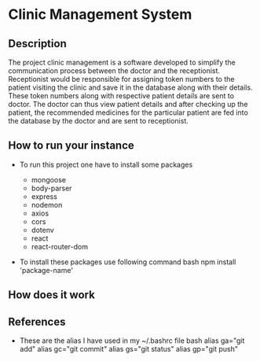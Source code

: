 # Clinic Management System

## Description

The project clinic management is a software developed to simplify the communication process between the doctor and the receptionist.  Receptionist would be responsible for assigning token numbers to the patient visiting the clinic and save it in the database along with their details. These token numbers along with respective patient details are sent to doctor. The doctor can thus view patient details and after checking up the patient, the recommended medicines for the particular patient are fed into the database by the doctor and are sent to receptionist. 

## How to run your instance

- To run this project one have to install some packages
  - mongoose
  - body-parser
  - express
  - nodemon
  - axios
  - cors
  - dotenv
  - react
  - react-router-dom

- To install these packages use following command
bash
npm install 'package-name'


## How does it work

## References

- These are the alias I have used in my ~/.bashrc file
bash
alias ga="git add"
alias gc="git commit"
alias gs="git status"
alias gp="git push"

